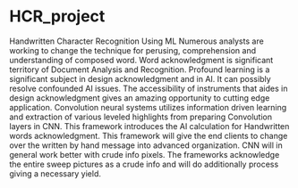# HCR_project
 Handwritten Character Recognition Using ML
Numerous analysts are working to change the technique for perusing, comprehension and understanding of composed word. Word acknowledgment is significant territory of Document Analysis and Recognition. Profound learning is a significant subject in design acknowledgment and in AI. It can possibly resolve confounded AI issues. The accessibility of instruments that aides in design acknowledgment gives an amazing opportunity to cutting edge application. Convolution neural systems utilizes information driven learning and extraction of various leveled highlights from preparing Convolution layers in CNN. This framework introduces the AI calculation for Handwritten words acknowledgment. This framework will give the end clients to change over the written by hand message into advanced organization. CNN will in general work better with crude info pixels. The frameworks acknowledge the entire sweep pictures as a crude info and will do additionally process giving a necessary yield.
